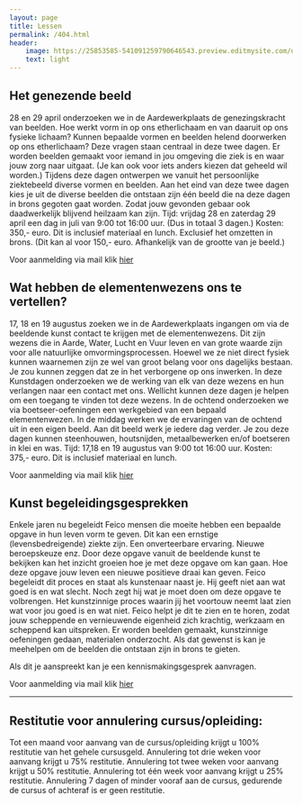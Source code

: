 ```yaml
---
layout: page
title: Lessen
permalink: /404.html
header:
    image: https://25853585-541091259790646543.preview.editmysite.com/uploads/2/5/8/5/25853585/lessen-4-kopie_orig.jpg
    text: light
---
```




## Het genezende beeld

28 en 29 april onderzoeken we in de Aardewerkplaats de genezingskracht van beelden. Hoe werkt vorm in op ons etherlichaam en van daaruit op ons fysieke lichaam? Kunnen bepaalde vormen en beelden helend doorwerken op ons etherlichaam? Deze vragen staan centraal in deze twee dagen. Er worden beelden gemaakt voor iemand in jou omgeving die ziek is en waar jouw zorg naar uitgaat. (Je kan ook voor iets anders kiezen dat geheeld wil worden.) Tijdens deze dagen ontwerpen we vanuit het persoonlijke ziektebeeld diverse vormen en beelden. Aan het eind van deze twee dagen kies je uit de diverse beelden die ontstaan zijn één beeld die na deze dagen in brons gegoten gaat worden. Zodat jouw gevonden gebaar ook daadwerkelijk blijvend heilzaam kan zijn.
Tijd: vrijdag 28 en zaterdag 29 april een dag in juli van 9:00 tot 16:00 uur. (Dus in totaal 3 dagen.)
Kosten: 350,- euro. Dit is inclusief materiaal en lunch. Exclusief het omzetten in brons. (Dit kan al voor 150,- euro. Afhankelijk van de grootte van je beeld.)


Voor aanmelding via mail klik [hier](contact.md)



## Wat hebben de elementenwezens ons te vertellen?

17, 18 en 19 augustus zoeken we in de Aardewerkplaats ingangen om via de beeldende kunst contact te krijgen met de elementenwezens. Dit zijn wezens die in Aarde, Water, Lucht en Vuur leven en van grote waarde zijn voor alle natuurlijke omvormingsprocessen. Hoewel we ze niet direct fysiek kunnen waarnemen zijn ze wel van groot belang voor ons dagelijks bestaan. Je zou kunnen zeggen dat ze in het verborgene op ons inwerken. In deze Kunstdagen onderzoeken we de werking van elk van deze wezens en hun verlangen naar een contact met ons. Wellicht kunnen deze dagen je helpen om een toegang te vinden tot deze wezens. 
In de ochtend onderzoeken we via boetseer-oefeningen een werkgebied van een bepaald elementenwezen. In de middag werken we de ervaringen van de ochtend uit in een eigen beeld. Aan dit beeld werk je iedere dag verder. Je zou deze dagen kunnen steenhouwen, houtsnijden, metaalbewerken en/of boetseren in klei en was.
Tijd: 17,18 en 19 augustus van 9:00 tot 16:00 uur.
Kosten: 375,- euro. Dit is inclusief materiaal en lunch.


Voor aanmelding via mail klik [hier](contact.md)



## Kunst begeleidingsgesprekken

Enkele jaren nu begeleidt Feico mensen die moeite hebben een bepaalde opgave in hun leven vorm te geven. Dit kan een ernstige (levensbedreigende) ziekte zijn. Een onverteerbare ervaring. Nieuwe beroepskeuze enz.
Door deze opgave vanuit de beeldende kunst te bekijken kan het inzicht groeien hoe je met deze opgave om kan gaan. Hoe deze opgave jouw leven een nieuwe positieve draai kan geven.
Feico begeleidt dit proces en staat als kunstenaar naast je. Hij geeft niet aan wat goed is en wat slecht. Noch zegt hij wat je moet doen om deze opgave te volbrengen. Het kunstzinnige proces waarin jij het voortouw neemt laat zien wat voor jou goed is en wat niet. Feico helpt je dit te zien en te horen, zodat jouw scheppende en vernieuwende eigenheid zich krachtig, werkzaam en scheppend kan uitspreken.
Er worden beelden gemaakt, kunstzinnige oefeningen gedaan, materialen onderzocht. Als dat gewenst is kan je meehelpen om de beelden die ontstaan zijn in brons te gieten.

Als dit je aanspreekt kan je een kennismakingsgesprek aanvragen.

Voor aanmelding via mail klik [hier](contact.md)

_________

## Restitutie voor annulering cursus/opleiding:

Tot een maand voor aanvang van de cursus/opleiding krijgt u 100% restitutie van het gehele cursusgeld.
Annulering tot drie weken voor aanvang krijgt u 75% restitutie.
Annulering tot twee weken voor aanvang krijgt u 50% restitutie.
Annulering tot één week voor aanvang krijgt u 25% restitutie.
Annulering 7 dagen of minder vooraf aan de cursus, gedurende de cursus of achteraf is er geen restitutie.
